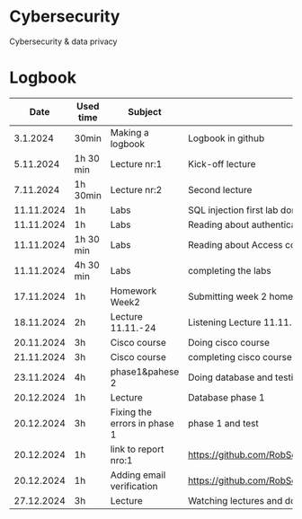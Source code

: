 # Cybersecurity
Cybersecurity &amp; data privacy

# Logbook
| Date  | Used time | Subject  | Outcome |
| ------------- | ------------- |----------------|--------------|
|3.1.2024|30min|Making a logbook|Logbook in github|
|5.11.2024|1h 30 min| Lecture nr:1|Kick-off lecture|
|7.11.2024|1h 30min| Lecture nr:2|Second lecture|
|11.11.2024|1h|Labs|SQL injection first lab done|
|11.11.2024|1h|Labs|Reading about authentication and completing the lab|
|11.11.2024|1h 30 min|Labs|Reading about Access control and completing the lab|
|11.11.2024|4h 30 min|Labs|completing the labs|
|17.11.2024|1h|Homework Week2|Submitting week 2 homework|
|18.11.2024|2h|Lecture 11.11.-24|Listening Lecture 11.11.-24|
|20.11.2024|3h|Cisco course|Doing cisco course|
|21.11.2024|3h|Cisco course|completing cisco course|
|23.11.2024|4h|phase1&pahese 2|Doing database and testing it|
|20.12.2024|1h| Lecture |Database phase 1|
|20.12.2024|3h|Fixing the errors in  phase 1| phase 1 and test|
|20.12.2024|1h|link to report nro:1| https://github.com/RobSep90/Cybersecurity/blob/main/firstRound.md|
|20.12.2024|1h|Adding email verification| https://github.com/RobSep90/Cybersecurity/blob/main/Second_Round-.md|
|27.12.2024|3h| Lecture |Watching lectures and doing Database phase2|
